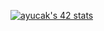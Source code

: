 <a href="https://github.com/JaeSeoKim/badge42"><img src="https://badge42.vercel.app/api/v2/clkzh3dxd004908l268ubahjo/stats?cursusId=21&coalitionId=361" alt="ayucak's 42 stats" /></a>
